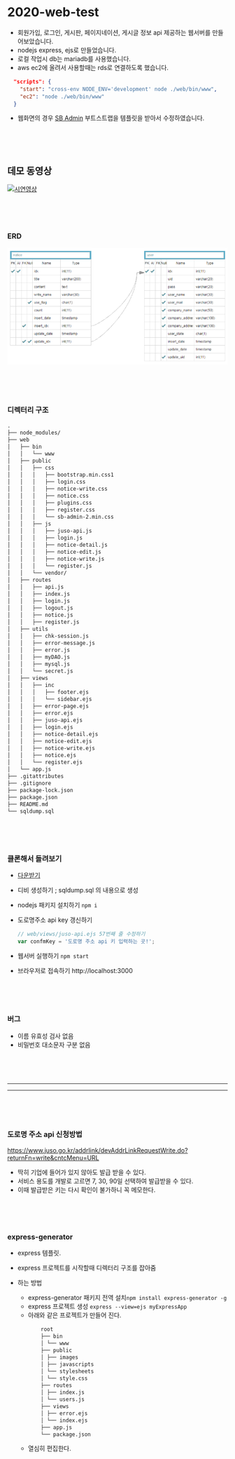 # 2020-web-test

- 회원가입, 로그인, 게시판, 페이지네이션, 게시글 정보 api 제공하는 웹서버를 만들어보았습니다.
- nodejs express, ejs로 만들었습니다.
- 로컬 작업시 db는 mariadb를 사용했습니다.
- aws ec2에 올려서 사용할때는 rds로 연결하도록 했습니다.

```json
  "scripts": {
    "start": "cross-env NODE_ENV='development' node ./web/bin/www",
    "ec2": "node ./web/bin/www"
  }
```

- 웹화면의 경우 [SB Admin](https://startbootstrap.com/templates/sb-admin/) 부트스트랩을 템플릿을 받아서 수정하였습니다.

<br><br><br>

## 데모 동영상

[![시연영상](https://img.youtube.com/vi/VPq9A_xo2uA/0.jpg)](https://www.youtube.com/watch?v=VPq9A_xo2uA)

<br><br><br>

### ERD

<img src="readmeRes/erd.png">

<br><br><br>

### 디렉터리 구조

    .
    ├── node_modules/
    ├── web
    │   ├── bin
    │   │   └── www
    │   ├── public
    │   │   ├── css
    │   │   │   ├── bootstrap.min.css1
    │   │   │   ├── login.css
    │   │   │   ├── notice-write.css
    │   │   │   ├── notice.css
    │   │   │   ├── plugins.css
    │   │   │   ├── register.css
    │   │   │   └── sb-admin-2.min.css
    │   │   ├── js
    │   │   │   ├── juso-api.js
    │   │   │   ├── login.js
    │   │   │   ├── notice-detail.js
    │   │   │   ├── notice-edit.js
    │   │   │   ├── notice-write.js
    │   │   │   └── register.js
    │   │   └── vendor/
    │   ├── routes
    │   │   ├── api.js
    │   │   ├── index.js
    │   │   ├── login.js
    │   │   ├── logout.js
    │   │   ├── notice.js
    │   │   ├── register.js
    │   ├── utils
    │   │   ├── chk-session.js
    │   │   ├── error-message.js
    │   │   ├── error.js
    │   │   ├── myDAO.js
    │   │   ├── mysql.js
    │   │   └── secret.js
    │   ├── views
    │   │   ├── inc
    │   │   │   ├── footer.ejs
    │   │   │   └── sidebar.ejs
    │   │   ├── error-page.ejs
    │   │   ├── error.ejs
    │   │   ├── juso-api.ejs
    │   │   ├── login.ejs
    │   │   ├── notice-detail.ejs
    │   │   ├── notice-edit.ejs
    │   │   ├── notice-write.ejs
    │   │   ├── notice.ejs
    │   │   └── register.ejs
    │   └── app.js
    ├── .gitattributes
    ├── .gitignore
    ├── package-lock.json
    ├── package.json
    ├── README.md
    └── sqldump.sql

<br><br><br>

### 클론해서 돌려보기

- [다운받기](https://github.com/chinsun9/2020-web-test/archive/master.zip)
- 디비 생성하기 ; sqldump.sql 의 내용으로 생성
- nodejs 패키지 설치하기 `npm i`
- 도로명주소 api key 갱신하기

  ```js
  // web/views/juso-api.ejs 57번째 줄 수정하기
  var confmKey = '도로명 주소 api 키 입력하는 곳!';
  ```

- 웹서버 실행하기 `npm start`
- 브라우저로 접속하기 http://localhost:3000

<br><br><br>

### 버그

- 이름 유효성 검사 없음
- 비밀번호 대소문자 구분 없음

<br><br><br>

<hr>
<hr>

<br><br><br>

### 도로명 주소 api 신청방법

https://www.juso.go.kr/addrlink/devAddrLinkRequestWrite.do?returnFn=write&cntcMenu=URL

- 딱히 기업에 들어가 있지 않아도 발급 받을 수 있다.
- 서비스 용도를 개발로 고르면 7, 30, 90일 선택하여 발급받을 수 있다.
- 이때 발급받은 키는 다시 확인이 불가하니 꼭 메모한다.

<br><br><br>

### express-generator

- express 템플릿.
- express 프로젝트를 시작할때 디렉터리 구조를 잡아줌
- 하는 방법

  - express-generator 패키지 전역 설치`npm install express-generator -g`
  - express 프로젝트 생성 `express --view=ejs myExpressApp`
  - 아래와 같은 프로젝트가 만들어 진다.
    ```
        root
        ├── bin
        │ └── www
        ├── public
        │ ├── images
        │ ├── javascripts
        │ └── stylesheets
        │ └── style.css
        ├── routes
        │ ├── index.js
        │ └── users.js
        ├── views
        │ ├── error.ejs
        │ └── index.ejs
        ├── app.js
        └── package.json
    ```
  - 열심히 편집한다.

<br><br><br>
